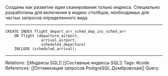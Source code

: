 Созданы как развитие идеи сканирования только индекса. Специально разработаны для включения в индекс столбцов, необходимых для частых запросов определенного вида. 

___
```
CREATE INDEX flight_depart_arr_sched_dep_inc_sched_arr
	ON flight (departure_airport,
				arrival_airport,
				scheduled_departure)
	INCLUDE (scheduled_arrival);
```

___
Relations: [[Индексы SQL]] [[Составные индексы SQL]] 
Tags: #code 
References: [[Оптимизация запросов PostgreSQL Домбровская]] 
Query: 